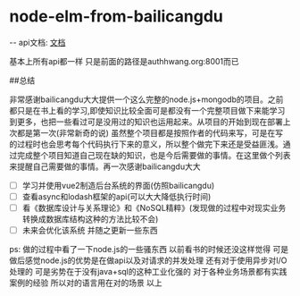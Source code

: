 # node-elm-from-bailicangdu

-- 
api文档: [文档](https://github.com/bailicangdu/node-elm/blob/master/API.md)

基本上所有api都一样 只是前面的路径是authhwang.org:8001而已

##总结

非常感谢bailicangdu大大提供一个这么完整的node.js+mongodb的项目。之前都只是在书上看的学习,即使知识比较全面可是都没有一个完整项目做下来能学习到更多，也把一些看过可是没用过的知识也运用起来。从项目的开始到现在部署上次都是第一次(非常新奇的说)
虽然整个项目都是按照作者的代码来写，可是在写的过程时也会思考每个代码执行下来的意义，所以整个做完下来还是受益匪浅。通过完成整个项目知道自己现在缺的知识，也是今后需要做的事情。在这里做个列表来提醒自己需要做的事情。再一次感谢bailicangdu大大

- [ ] 学习并使用vue2制造后台系统的界面(仿照bailicangdu)
- [ ] 查看async和lodash框架的api(可以大大降低执行时间)
- [ ] 看《数据库设计与关系理论》和《NoSQL精粹》(发现做的过程中对现实业务转换成数据库结构这种的方法比较不会)
- [ ] 未来会优化该系统 并随之更新一些东西

ps: 做的过程中看了一下node.js的一些骚东西 以前看书的时候还没这样觉得 可是做后感觉node.js的优势是在做api以及对请求的并发处理 还有对于使用异步对I/O处理的 可是劣势在于没有java+sql的这种工业化强的 对于各种业务场景都有实践案例的经验 所以对的语言用在对的场景 以上
